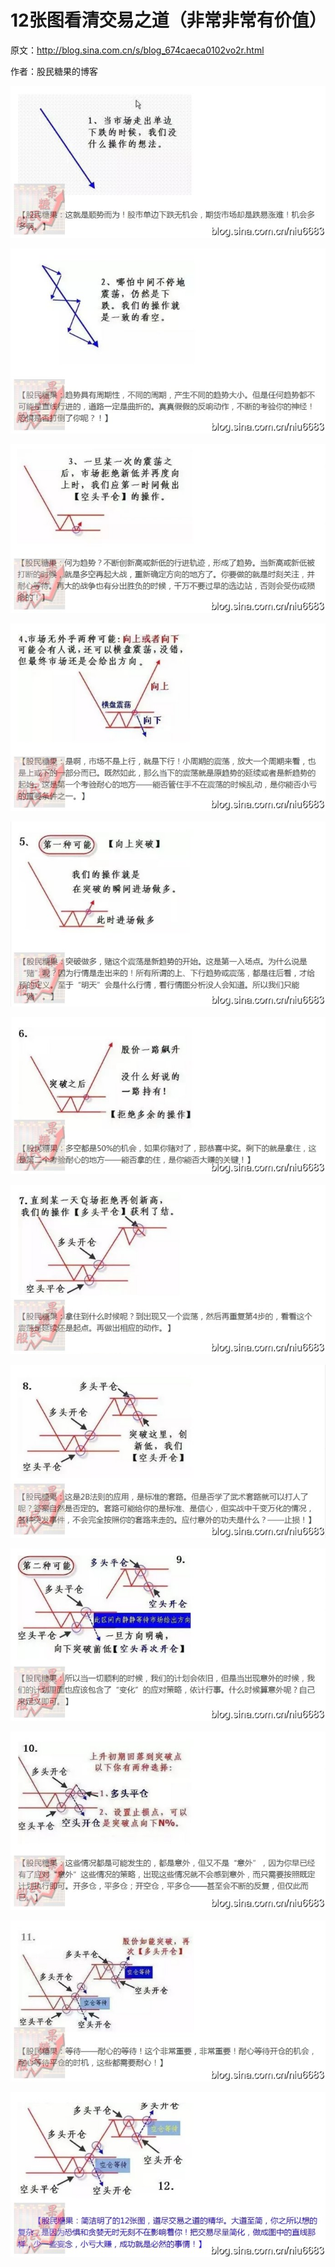 # 12张图看清交易之道（非常非常有价值）

原文：http://blog.sina.com.cn/s/blog_674caeca0102vo2r.html

作者：股民糖果的博客

![chart](img/12张图看清交易之道/1.jpg)

![chart](img/12张图看清交易之道/2.jpg)

![chart](img/12张图看清交易之道/3.jpg)

![chart](img/12张图看清交易之道/4.jpg)

![chart](img/12张图看清交易之道/5.jpg)

![chart](img/12张图看清交易之道/6.jpg)

![chart](img/12张图看清交易之道/7.jpg)

![chart](img/12张图看清交易之道/8.jpg)

![chart](img/12张图看清交易之道/9.jpg)

![chart](img/12张图看清交易之道/10.jpg)

![chart](img/12张图看清交易之道/11.jpg)

![chart](img/12张图看清交易之道/12.jpg)
